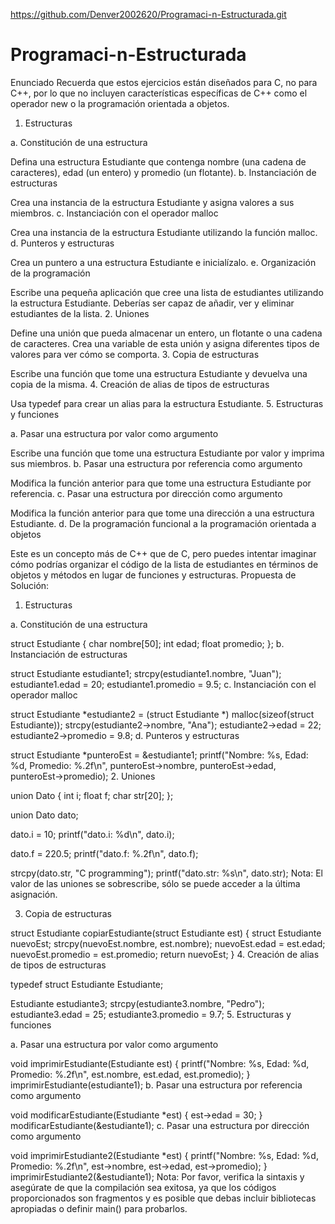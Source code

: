 https://github.com/Denver2002620/Programaci-n-Estructurada.git
# Programaci-n-Estructurada
Enunciado
Recuerda que estos ejercicios están diseñados para C, no para C++, por lo que no incluyen características específicas de C++ como el operador new o la programación orientada a objetos.

1. Estructuras

a. Constitución de una estructura

Defina una estructura Estudiante que contenga nombre (una cadena de caracteres), edad (un entero) y promedio (un flotante).
b. Instanciación de estructuras

Crea una instancia de la estructura Estudiante y asigna valores a sus miembros.
c. Instanciación con el operador malloc

Crea una instancia de la estructura Estudiante utilizando la función malloc.
d. Punteros y estructuras

Crea un puntero a una estructura Estudiante e inicialízalo.
e. Organización de la programación

Escribe una pequeña aplicación que cree una lista de estudiantes utilizando la estructura Estudiante. Deberías ser capaz de añadir, ver y eliminar estudiantes de la lista.
2. Uniones

Define una unión que pueda almacenar un entero, un flotante o una cadena de caracteres. Crea una variable de esta unión y asigna diferentes tipos de valores para ver cómo se comporta.
3. Copia de estructuras

Escribe una función que tome una estructura Estudiante y devuelva una copia de la misma.
4. Creación de alias de tipos de estructuras

Usa typedef para crear un alias para la estructura Estudiante.
5. Estructuras y funciones

a. Pasar una estructura por valor como argumento

Escribe una función que tome una estructura Estudiante por valor y imprima sus miembros.
b. Pasar una estructura por referencia como argumento

Modifica la función anterior para que tome una estructura Estudiante por referencia.
c. Pasar una estructura por dirección como argumento

Modifica la función anterior para que tome una dirección a una estructura Estudiante.
d. De la programación funcional a la programación orientada a objetos

Este es un concepto más de C++ que de C, pero puedes intentar imaginar cómo podrías organizar el código de la lista de estudiantes en términos de objetos y métodos en lugar de funciones y estructuras.
Propuesta de Solución:
1. Estructuras

a. Constitución de una estructura

struct Estudiante {
    char nombre[50];
    int edad;
    float promedio;
};
b. Instanciación de estructuras

struct Estudiante estudiante1;
strcpy(estudiante1.nombre, "Juan");
estudiante1.edad = 20;
estudiante1.promedio = 9.5;
c. Instanciación con el operador malloc

struct Estudiante *estudiante2 = (struct Estudiante *) malloc(sizeof(struct Estudiante));
strcpy(estudiante2->nombre, "Ana");
estudiante2->edad = 22;
estudiante2->promedio = 9.8;
d. Punteros y estructuras

struct Estudiante *punteroEst = &estudiante1;
printf("Nombre: %s, Edad: %d, Promedio: %.2f\n", punteroEst->nombre, punteroEst->edad, punteroEst->promedio);
2. Uniones


union Dato {
   int i;
   float f;
   char str[20];
};

union Dato dato;

dato.i = 10;
printf("dato.i: %d\n", dato.i);

dato.f = 220.5;
printf("dato.f: %.2f\n", dato.f);

strcpy(dato.str, "C programming");
printf("dato.str: %s\n", dato.str);
Nota: El valor de las uniones se sobrescribe, sólo se puede acceder a la última asignación.

3. Copia de estructuras


struct Estudiante copiarEstudiante(struct Estudiante est) {
    struct Estudiante nuevoEst;
    strcpy(nuevoEst.nombre, est.nombre);
    nuevoEst.edad = est.edad;
    nuevoEst.promedio = est.promedio;
    return nuevoEst;
}
4. Creación de alias de tipos de estructuras


typedef struct Estudiante Estudiante;

Estudiante estudiante3;
strcpy(estudiante3.nombre, "Pedro");
estudiante3.edad = 25;
estudiante3.promedio = 9.7;
5. Estructuras y funciones

a. Pasar una estructura por valor como argumento

void imprimirEstudiante(Estudiante est) {
    printf("Nombre: %s, Edad: %d, Promedio: %.2f\n", est.nombre, est.edad, est.promedio);
}
imprimirEstudiante(estudiante1);
b. Pasar una estructura por referencia como argumento

void modificarEstudiante(Estudiante *est) {
    est->edad = 30;
}
modificarEstudiante(&estudiante1);
c. Pasar una estructura por dirección como argumento

void imprimirEstudiante2(Estudiante *est) {
    printf("Nombre: %s, Edad: %d, Promedio: %.2f\n", est->nombre, est->edad, est->promedio);
}
imprimirEstudiante2(&estudiante1);
Nota: Por favor, verifica la sintaxis y asegúrate de que la compilación sea exitosa, ya que los códigos proporcionados son fragmentos y es posible que debas incluir bibliotecas apropiadas o definir main() para probarlos.

